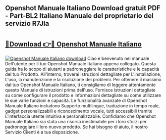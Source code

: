 ## Openshot Manuale Italiano Download gratuit PDF - Part-BL2 Italiano Manuale del proprietario del servizio R7JIa

# <h2><a href="http://dfggauo.blite.top/?on=Openshot+Manuale+Italiano">🔗Download 👉🔴 Openshot Manuale Italiano</a></h2>

[![Openshot Manuale Italiano download](https://i.imgur.com/lujVjoI.png)](http://dfggauo.blite.top/?on=Openshot+Manuale+Italiano)
Ciao e benvenuto nel manuale Dell'utente per il tuo Openshot Manuale Italiano appena collegato. Questa guida ha lo scopo di aiutarti a padroneggiare le caratteristiche e le capacità del tuo Prodotto. All'interno, troverai istruzioni dettagliate per L'installazione, L'uso, la manutenzione e la risoluzione dei problemi. Per ottenere il massimo dal tuo Openshot Manuale Italiano, ti consigliamo di leggere attentamente questo Manuale di istruzioni prima dell'uso. Fornisce istruzioni dettagliate su come configurare il prodotto e informazioni dettagliate su come utilizzare le sue varie funzioni e capacità. Le funzionalità avanzate di Openshot Manuale Italiano includono Supporto multilingue, traduzione in tempo reale, gadget personalizzabili e riconoscimento vocale, tutti accessibili tramite L'interfaccia utente intuitiva e personalizzabile. Confidiamo che Openshot Manuale Italiano sia stata una risorsa inestimabile per i loro sforzi per padroneggiare il loro nuovo prodotto. Se hai bisogno di aiuto, il nostro Servizio Clienti è a tua disposizione.
